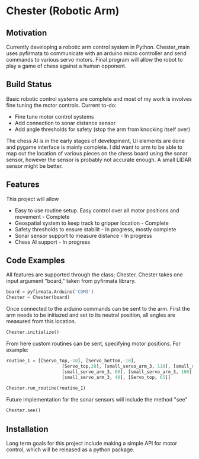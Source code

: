 # Chester (Robotic Arm) 

## Motivation
Currently developing a robotic arm control system in Python. Chester_main uses pyfirmata to communicate with an arduino micro controller and send commands to various servo motors. Final program will allow the robot to play a game of chess against a human opponent. 

## Build Status
Basic robotic control systems are complete and most of my work is involves fine tuning the motor controls. Current to-do: 
- Fine tune motor control systems 
- Add connection to sonar distance sensor
- Add angle thresholds for safety (stop the arm from knocking itself over) 

The chess AI is in the early stages of development, UI elements are done and pygame interface is mainly complete. I did want to arm to be able to map out the location of various pieces on the chess board using the sonar sensor, however the sensor is probably not accurate enough. A small LIDAR sensor might be better. 

## Features 
This project will allow 
- Easy to use routine setup. Easy control over all motor positions and movement - Complete
- Geospatial system to keep track to gripper location - Complete
- Safety thresholds to ensure stabilit - In progress, mostly complete 
- Sonar sensor support to measure distance - In progress 
- Chess AI support - In progress

## Code Examples 
All features are supported through the class; Chester. Chester takes one input argument "board," taken from pyfirmata library. 

```Python
board = pyfirmata.Arduino('COM3')
Chester = Chester(board)
```
Once connected to the arduino commands can be sent to the arm. First the arm needs to be initiazed and set to its neutral position, all angles are measured from this location. 

```Python
Chester.initialize()
```

From here custom routines can be sent, specifying motor positions. For example: 

```Python
routine_1 = [[Servo_top,-10], [Servo_bottom,-10],
                     [Servo_top,20], [small_servo_arm_3, 110], [small_servo_top, 90], [Servo_top, 50],
                     [small_servo_arm_3, 60], [small_servo_arm_3, 100], [small_servo_top, 0],
                     [small_servo_arm_3, 40], [Servo_top, 65]]
                     
Chester.run_routine(routine_1) 
```

Future implementation for the sonar sensors will include the method "see" 

```Python
Chester.see()
```
## Installation
Long term goals for this project include making a simple API for motor control, which will be released as a python package. 


